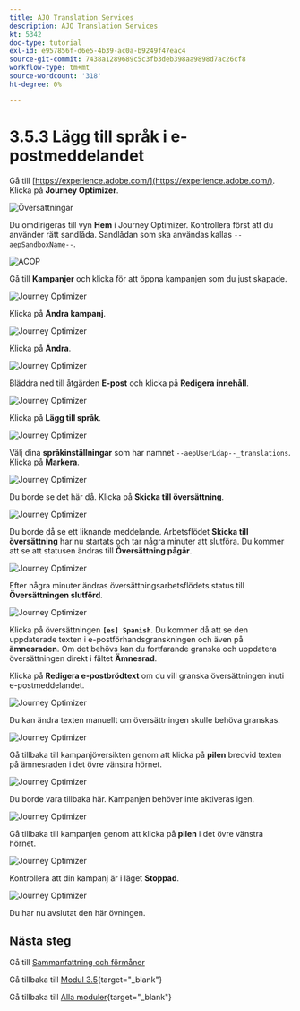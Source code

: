 ```yaml
---
title: AJO Translation Services
description: AJO Translation Services
kt: 5342
doc-type: tutorial
exl-id: e957856f-d6e5-4b39-ac0a-b9249f47eac4
source-git-commit: 7438a1289689c5c3fb3deb398aa9898d7ac26cf8
workflow-type: tm+mt
source-wordcount: '318'
ht-degree: 0%

---
```


# 3.5.3 Lägg till språk i e-postmeddelandet

Gå till [https://experience.adobe.com/](https://experience.adobe.com/). Klicka på **Journey Optimizer**.

![Översättningar](./images/ajolp1.png)

Du omdirigeras till vyn **Hem** i Journey Optimizer. Kontrollera först att du använder rätt sandlåda. Sandlådan som ska användas kallas `--aepSandboxName--`.

![ACOP](./images/ajolp2.png)

Gå till **Kampanjer** och klicka för att öppna kampanjen som du just skapade.

![Journey Optimizer](./images/camploc1.png)

Klicka på **Ändra kampanj**.

![Journey Optimizer](./images/camploc2.png)

Klicka på **Ändra**.

![Journey Optimizer](./images/camploc3.png)

Bläddra ned till åtgärden **E-post** och klicka på **Redigera innehåll**.

![Journey Optimizer](./images/camploc4.png)

Klicka på **Lägg till språk**.

![Journey Optimizer](./images/camploc5.png)

Välj dina **språkinställningar** som har namnet `--aepUserLdap--_translations`. Klicka på **Markera**.

![Journey Optimizer](./images/camplocs1.png)

Du borde se det här då. Klicka på **Skicka till översättning**.

![Journey Optimizer](./images/camplocs2.png)

Du borde då se ett liknande meddelande. Arbetsflödet **Skicka till översättning** har nu startats och tar några minuter att slutföra.
Du kommer att se att statusen ändras till **Översättning pågår**.

![Journey Optimizer](./images/camplocs3.png)

Efter några minuter ändras översättningsarbetsflödets status till **Översättningen slutförd**.

![Journey Optimizer](./images/camplocs4.png)

Klicka på översättningen **`[es] Spanish`**. Du kommer då att se den uppdaterade texten i e-postförhandsgranskningen och även på **ämnesraden**.
Om det behövs kan du fortfarande granska och uppdatera översättningen direkt i fältet **Ämnesrad**.

Klicka på **Redigera e-postbrödtext** om du vill granska översättningen inuti e-postmeddelandet.

![Journey Optimizer](./images/camplocs5.png)

Du kan ändra texten manuellt om översättningen skulle behöva granskas.

![Journey Optimizer](./images/camplocs6.png)

Gå tillbaka till kampanjöversikten genom att klicka på **pilen** bredvid texten på ämnesraden i det övre vänstra hörnet.

![Journey Optimizer](./images/camplocs7.png)

Du borde vara tillbaka här. Kampanjen behöver inte aktiveras igen.

![Journey Optimizer](./images/camplocs8.png)

Gå tillbaka till kampanjen genom att klicka på **pilen** i det övre vänstra hörnet.

![Journey Optimizer](./images/camplocs9.png)

Kontrollera att din kampanj är i läget **Stoppad**.

![Journey Optimizer](./images/camplocs10.png)

Du har nu avslutat den här övningen.

## Nästa steg

Gå till [Sammanfattning och förmåner](./summary.md)

Gå tillbaka till [Modul 3.5](./ajotranslationsvcs.md){target="_blank"}

Gå tillbaka till [Alla moduler](./../../../overview.md){target="_blank"}
